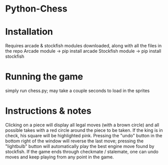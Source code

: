 # Python-Chess

# Installation
Requires arcade & stockfish modules downloaded, along with all the files in the repo
Arcade module     -> pip install arcade
Stockfish module  -> pip install stockfish

# Running the game
simply run chess.py; may take a couple seconds to load in the sprites

# Instructions & notes
Clicking on a piece will display all legal moves (with a brown circle) and all possible takes with a red circle around the piece to be taken. If the king is in check, his square will be highlighted pink. Pressing the "undo" button in the bottom right of the window will reverse the last move; pressing the "lightbulb" button will automatically play the best engine move found by stockfish. If the game ends through checkmate / stalemate, one can undo moves and keep playing from any point in the game.

